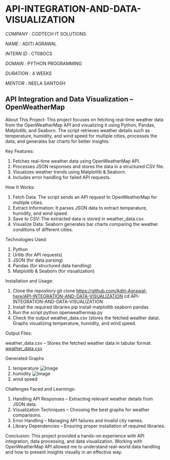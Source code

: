 # API-INTEGRATION-AND-DATA-VISUALIZATION

*COMPANY* : CODTECH IT SOLUTIONS

*NAME* : ADITI AGRAWAL

*INTERN ID* : CT08OCS

*DOMAIN* : PYTHON PROGRAMMING

*DURATION* : 4 WEEKS

*MENTOR* : NEELA SANTOSH


## API Integration and Data Visualization – OpenWeatherMap

About This Project:
This project focuses on fetching real-time weather data from the OpenWeatherMap API and visualizing it using Python, Pandas, Matplotlib, and Seaborn. The script retrieves weather details such as temperature, humidity, and wind speed for multiple cities, processes the data, and generates bar charts for better insights.


Key Features:
1) Fetches real-time weather data using OpenWeatherMap API.
2) Processes JSON responses and stores the data in a structured CSV file.
3) Visualizes weather trends using Matplotlib & Seaborn.
4) Includes error handling for failed API requests.


How It Works:
1) Fetch Data: The script sends an API request to OpenWeatherMap for multiple cities.
2) Extract Information: It parses JSON data to extract temperature, humidity, and wind speed.
3) Save to CSV: The extracted data is stored in weather_data.csv.
4) Visualize Data: Seaborn generates bar charts comparing the weather conditions of different cities.


Technologies Used:
1) Python
2) Urllib (for API requests)
3) JSON (for data parsing)
4) Pandas (for structured data handling)
5) Matplotlib & Seaborn (for visualization)


Installation and Usage:
1) Clone the repository
git clone https://github.com/Aditi-Agrawal-here/API-INTEGRATION-AND-DATA-VISUALIZATION
cd API-INTEGRATION-AND-DATA-VISUALIZATION
2) Install the required libraries
pip install matplotlib seaborn pandas
3) Run the script
python openweathermap.py
4) Check the output
weather_data.csv (stores the fetched weather data).
Graphs visualizing temperature, humidity, and wind speed.


Output Files:

weather_data.csv – Stores the fetched weather data in tabular format. 
[weather_data.csv](https://github.com/user-attachments/files/18931215/weather_data.csv)

Generated Graphs 
1) temperature  ![Image](https://github.com/user-attachments/assets/fd31e2bf-fb4d-49c0-9750-6bae1c80d966)
2) humidity  ![Image](https://github.com/user-attachments/assets/4d982d16-b2ed-4c60-8db0-5ae111194dfc)
3) wind speed 


Challenges Faced and Learnings:
1) Handling API Responses – Extracting relevant weather details from JSON data.
2) Visualization Techniques – Choosing the best graphs for weather comparisons.
3) Error Handling – Managing API failures and invalid city names.
4) Library Dependencies – Ensuring proper installation of required libraries.


Conclusion:
This project provided a hands-on experience with API integration, data processing, and data visualization. Working with OpenWeatherMap API allowed me to understand real-world data handling and how to present insights visually in an effective way.

